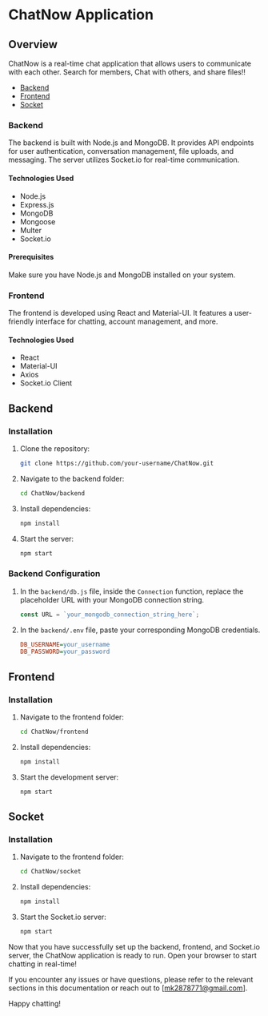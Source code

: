 # ChatNow Application

## Overview

ChatNow is a real-time chat application that allows users to communicate with each other. Search for members, Chat with others, and share files!!

- [Backend](#backend)
- [Frontend](#frontend)
- [Socket](#socket)

### Backend

The backend is built with Node.js and MongoDB. It provides API endpoints for user authentication, conversation management, file uploads, and messaging. The server utilizes Socket.io for real-time communication.

#### Technologies Used

- Node.js
- Express.js
- MongoDB
- Mongoose
- Multer
- Socket.io

#### Prerequisites

Make sure you have Node.js and MongoDB installed on your system.

### Frontend

The frontend is developed using React and Material-UI. It features a user-friendly interface for chatting, account management, and more.

#### Technologies Used

- React
- Material-UI
- Axios
- Socket.io Client

## Backend

### Installation

1. Clone the repository:

    ```bash
    git clone https://github.com/your-username/ChatNow.git
    ```

2. Navigate to the backend folder:

    ```bash
    cd ChatNow/backend
    ```

3. Install dependencies:

    ```bash
    npm install
    ```

4. Start the server:

    ```bash
    npm start
    ```

### Backend Configuration

1. In the `backend/db.js` file, inside the `Connection` function, replace the placeholder URL with your MongoDB connection string.

    ```javascript
    const URL = `your_mongodb_connection_string_here`;
    ```

2. In the `backend/.env` file, paste your corresponding MongoDB credentials.

    ```ini
    DB_USERNAME=your_username
    DB_PASSWORD=your_password
    ```

## Frontend

### Installation

1. Navigate to the frontend folder:

    ```bash
    cd ChatNow/frontend
    ```

2. Install dependencies:

    ```bash
    npm install
    ```

3. Start the development server:

    ```bash
    npm start
    ```

## Socket

### Installation

1. Navigate to the frontend folder:

    ```bash
    cd ChatNow/socket
    ```

2. Install dependencies:

    ```bash
    npm install
    ```

3. Start the Socket.io server:

    ```bash
    npm start
    ```

Now that you have successfully set up the backend, frontend, and Socket.io server, the ChatNow application is ready to run. Open your browser to start chatting in real-time!

If you encounter any issues or have questions, please refer to the relevant sections in this documentation or reach out to [mk2878771@gmail.com].

Happy chatting!
